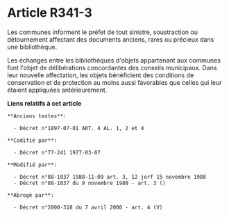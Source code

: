# Article R341-3

Les communes informent le préfet de tout sinistre, soustraction ou détournement affectant des documents anciens, rares ou
précieux dans une bibliothèque.

Les échanges entre les bibliothèques d'objets appartenant aux communes font l'objet de délibérations concordantes des
conseils municipaux. Dans leur nouvelle affectation, les objets bénéficient des conditions de conservation et de protection
au moins aussi favorables que celles qui leur étaient appliquées antérieurement.

**Liens relatifs à cet article**

	**Anciens textes**:

	  - Décret n°1897-07-01 ART. 4 AL. 1, 2 et 4

	**Codifié par**:

	  - Décret n°77-241 1977-03-07

	**Modifié par**:

	  - Décret n°88-1037 1988-11-09 art. 3, 12 jorf 15 novembre 1988
	  - Décret n°88-1037 du 9 novembre 1988 - art. 3 ()

	**Abrogé par**:

	  - Décret n°2000-318 du 7 avril 2000 - art. 4 (V)
